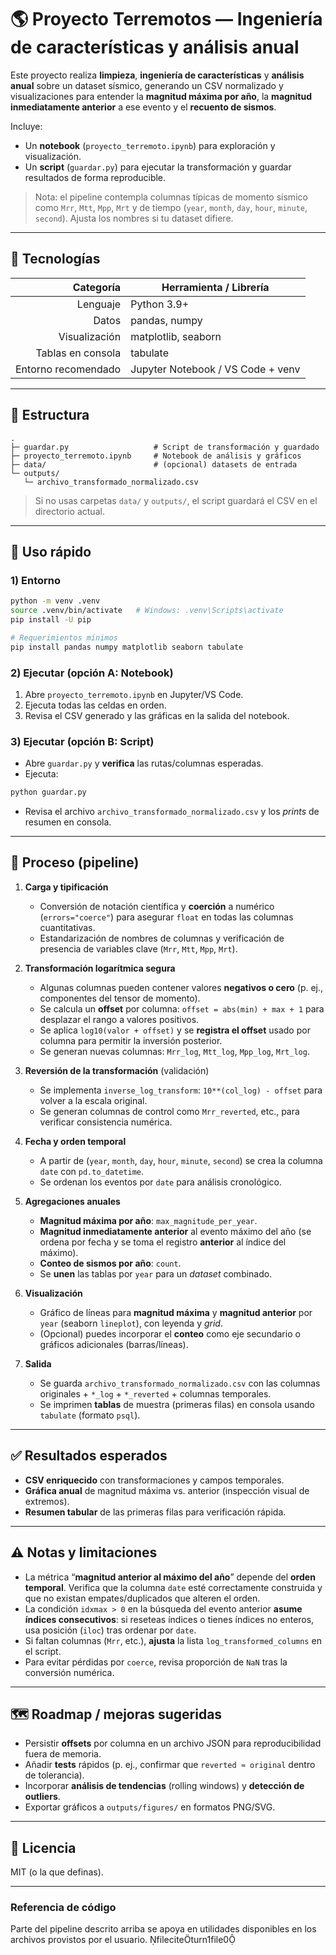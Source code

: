 # 🌎 Proyecto Terremotos — Ingeniería de características y análisis anual

Este proyecto realiza **limpieza**, **ingeniería de características** y **análisis anual** sobre un dataset sísmico, generando un CSV normalizado y visualizaciones para entender la **magnitud máxima por año**, la **magnitud inmediatamente anterior** a ese evento y el **recuento de sismos**.

Incluye:
- Un **notebook** (`proyecto_terremoto.ipynb`) para exploración y visualización.
- Un **script** (`guardar.py`) para ejecutar la transformación y guardar resultados de forma reproducible.

> Nota: el pipeline contempla columnas típicas de momento sísmico como `Mrr`, `Mtt`, `Mpp`, `Mrt` y de tiempo (`year`, `month`, `day`, `hour`, `minute`, `second`). Ajusta los nombres si tu dataset difiere.


---

## 🧰 Tecnologías

| Categoría              | Herramienta / Librería |
|-----------------------:|------------------------|
| Lenguaje               | Python 3.9+ |
| Datos                  | pandas, numpy |
| Visualización          | matplotlib, seaborn |
| Tablas en consola      | tabulate |
| Entorno recomendado    | Jupyter Notebook / VS Code + venv |


---

## 📂 Estructura

```
.
├─ guardar.py                   # Script de transformación y guardado
├─ proyecto_terremoto.ipynb     # Notebook de análisis y gráficos
├─ data/                        # (opcional) datasets de entrada
└─ outputs/
   └─ archivo_transformado_normalizado.csv
```

> Si no usas carpetas `data/` y `outputs/`, el script guardará el CSV en el directorio actual.


---

## 🚀 Uso rápido

### 1) Entorno
```bash
python -m venv .venv
source .venv/bin/activate   # Windows: .venv\Scripts\activate
pip install -U pip

# Requerimientos mínimos
pip install pandas numpy matplotlib seaborn tabulate
```

### 2) Ejecutar (opción A: Notebook)
1. Abre `proyecto_terremoto.ipynb` en Jupyter/VS Code.
2. Ejecuta todas las celdas en orden.
3. Revisa el CSV generado y las gráficas en la salida del notebook.

### 3) Ejecutar (opción B: Script)
- Abre `guardar.py` y **verifica** las rutas/columnas esperadas.
- Ejecuta:
```bash
python guardar.py
```
- Revisa el archivo `archivo_transformado_normalizado.csv` y los *prints* de resumen en consola.


---

## 🔎 Proceso (pipeline)

1) **Carga y tipificación**
   - Conversión de notación científica y **coerción** a numérico (`errors="coerce"`) para asegurar `float` en todas las columnas cuantitativas.
   - Estandarización de nombres de columnas y verificación de presencia de variables clave (`Mrr`, `Mtt`, `Mpp`, `Mrt`).

2) **Transformación logarítmica segura**
   - Algunas columnas pueden contener valores **negativos o cero** (p. ej., componentes del tensor de momento).
   - Se calcula un **offset** por columna: `offset = abs(min) + max + 1` para desplazar el rango a valores positivos.
   - Se aplica `log10(valor + offset)` y se **registra el offset** usado por columna para permitir la inversión posterior.
   - Se generan nuevas columnas: `Mrr_log`, `Mtt_log`, `Mpp_log`, `Mrt_log`.

3) **Reversión de la transformación** (validación)
   - Se implementa `inverse_log_transform`: `10**(col_log) - offset` para volver a la escala original.
   - Se generan columnas de control como `Mrr_reverted`, etc., para verificar consistencia numérica.

4) **Fecha y orden temporal**
   - A partir de (`year`, `month`, `day`, `hour`, `minute`, `second`) se crea la columna `date` con `pd.to_datetime`.
   - Se ordenan los eventos por `date` para análisis cronológico.

5) **Agregaciones anuales**
   - **Magnitud máxima por año**: `max_magnitude_per_year`.
   - **Magnitud inmediatamente anterior** al evento máximo del año (se ordena por fecha y se toma el registro **anterior** al índice del máximo).
   - **Conteo de sismos por año**: `count`.
   - Se **unen** las tablas por `year` para un *dataset* combinado.

6) **Visualización**
   - Gráfico de líneas para **magnitud máxima** y **magnitud anterior** por `year` (seaborn `lineplot`), con leyenda y *grid*.
   - (Opcional) puedes incorporar el **conteo** como eje secundario o gráficos adicionales (barras/líneas).

7) **Salida**
   - Se guarda `archivo_transformado_normalizado.csv` con las columnas originales + `*_log` + `*_reverted` + columnas temporales.
   - Se imprimen **tablas** de muestra (primeras filas) en consola usando `tabulate` (formato `psql`).


---

## ✅ Resultados esperados

- **CSV enriquecido** con transformaciones y campos temporales.  
- **Gráfica anual** de magnitud máxima vs. anterior (inspección visual de extremos).  
- **Resumen tabular** de las primeras filas para verificación rápida.


---

## ⚠️ Notas y limitaciones

- La métrica “**magnitud anterior al máximo del año**” depende del **orden temporal**. Verifica que la columna `date` esté correctamente construida y que no existan empates/duplicados que alteren el orden.
- La condición `idxmax > 0` en la búsqueda del evento anterior **asume índices consecutivos**: si reseteas índices o tienes índices no enteros, usa posición (`iloc`) tras ordenar por `date`.
- Si faltan columnas (`Mrr`, etc.), **ajusta** la lista `log_transformed_columns` en el script.
- Para evitar pérdidas por `coerce`, revisa proporción de `NaN` tras la conversión numérica.


---

## 🗺️ Roadmap / mejoras sugeridas

- Persistir **offsets** por columna en un archivo JSON para reproducibilidad fuera de memoria.
- Añadir **tests** rápidos (p. ej., confirmar que `reverted ≈ original` dentro de tolerancia).
- Incorporar **análisis de tendencias** (rolling windows) y **detección de outliers**.
- Exportar gráficos a `outputs/figures/` en formatos PNG/SVG.


---

## 📜 Licencia

MIT (o la que definas).

---

### Referencia de código
Parte del pipeline descrito arriba se apoya en utilidades disponibles en los archivos provistos por el usuario. fileciteturn1file0
